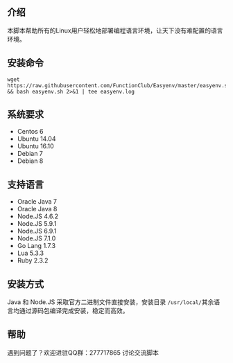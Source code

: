 ## 介绍
本脚本帮助所有的Linux用户轻松地部署编程语言环境，让天下没有难配置的语言环境。

## 安装命令
	wget https://raw.githubusercontent.com/FunctionClub/Easyenv/master/easyenv.sh && bash easyenv.sh 2>&1 | tee easyenv.log
## 系统要求

- Centos 6
- Ubuntu 14.04
- Ubuntu 16.10
- Debian 7
- Debian 8

## 支持语言
- Oracle Java 7
- Oracle Java 8
- Node.JS 4.6.2
- Node.JS 5.9.1
- Node.JS 6.9.1
- Node.JS 7.1.0
- Go Lang 1.7.3
- Lua 5.3.3
- Ruby 2.3.2

## 安装方式
Java 和 Node.JS 采取官方二进制文件直接安装，安装目录 `/usr/local/`其余语言均通过源码包编译完成安装，稳定而高效。

## 帮助
遇到问题了？欢迎进驻QQ群：277717865 讨论交流脚本